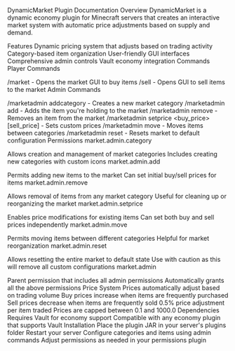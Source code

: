DynamicMarket Plugin Documentation
Overview
DynamicMarket is a dynamic economy plugin for Minecraft servers that creates an interactive market system with automatic price adjustments based on supply and demand.

Features
Dynamic pricing system that adjusts based on trading activity
Category-based item organization
User-friendly GUI interfaces
Comprehensive admin controls
Vault economy integration
Commands
Player Commands

/market - Opens the market GUI to buy items
/sell - Opens GUI to sell items to the market
Admin Commands

/marketadmin addcategory <name> <icon> - Creates a new market category
/marketadmin add <category> <price> - Adds the item you're holding to the market
/marketadmin remove <category> <item> - Removes an item from the market
/marketadmin setprice <category> <item> <buy_price> [sell_price] - Sets custom prices
/marketadmin move <from> <to> <item> - Moves items between categories
/marketadmin reset - Resets market to default configuration
Permissions
market.admin.category

Allows creation and management of market categories
Includes creating new categories with custom icons
market.admin.add

Permits adding new items to the market
Can set initial buy/sell prices for items
market.admin.remove

Allows removal of items from any market category
Useful for cleaning up or reorganizing the market
market.admin.setprice

Enables price modifications for existing items
Can set both buy and sell prices independently
market.admin.move

Permits moving items between different categories
Helpful for market reorganization
market.admin.reset

Allows resetting the entire market to default state
Use with caution as this will remove all custom configurations
market.admin

Parent permission that includes all admin permissions
Automatically grants all the above permissions
Price System
Prices automatically adjust based on trading volume
Buy prices increase when items are frequently purchased
Sell prices decrease when items are frequently sold
0.5% price adjustment per item traded
Prices are capped between 0.1 and 1000.0
Dependencies
Requires Vault for economy support
Compatible with any economy plugin that supports Vault
Installation
Place the plugin JAR in your server's plugins folder
Restart your server
Configure categories and items using admin commands
Adjust permissions as needed in your permissions plugin
